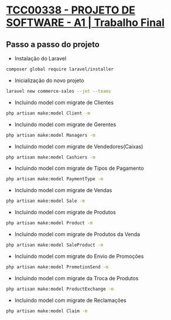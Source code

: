 # [TCC00338 - PROJETO DE SOFTWARE - A1 | Trabalho Final](https://classroom.google.com/u/1/c/MTIxMTY2OTI0MTkw/a/MTUwMzAyNzIyNDQ5/details)

## Passo a passo do projeto
* Instalação do Laravel
```sh
composer global require laravel/installer
```
* Inicialização do novo projeto
```sh
laravel new commerce-sales --jet --teams
```
* Incluindo model com migrate de Clientes
```sh
php artisan make:model Client -m
```
* Incluindo model com migrate de Gerentes
```sh
php artisan make:model Managers -m
```
* Incluindo model com migrate de Vendedores(Caixas)
```sh
php artisan make:model Cashiers -m
```
* Incluindo model com migrate de Tipos de Pagamento
```sh
php artisan make:model PaymentType -m
```
* Incluindo model com migrate de Vendas
```sh
php artisan make:model Sale -m
```
* Incluindo model com migrate de Produtos
```sh
php artisan make:model Product -m
```
* Incluindo model com migrate de Produtos da Venda
```sh
php artisan make:model SaleProduct -m
```
* Incluindo model com migrate do Envio de Promoções
```sh
php artisan make:model PromotionSend -m
```
* Incluindo model com migrate da Troca de Produtos
```sh
php artisan make:model ProductExchange -m
```
* Incluindo model com migrate de Reclamações
```sh
php artisan make:model Claim -m
```